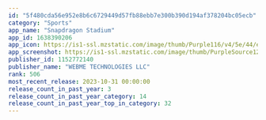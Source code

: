 ```yaml
---
id: "5f480cda56e952e8b6c6729449d57fb88ebb7e300b390d194af378204bc05ecb"
category: "Sports"
app_name: "Snapdragon Stadium"
app_id: 1638390206
app_icon: https://is1-ssl.mzstatic.com/image/thumb/Purple116/v4/5e/44/e7/5e44e781-3dd4-1192-f81c-34d6e60d423d/AppIcon-0-0-1x_U007emarketing-0-6-0-85-220.png/1024x1024bb.png
app_screenshot: https://is1-ssl.mzstatic.com/image/thumb/PurpleSource122/v4/60/93/d6/6093d65d-b505-0c8f-0537-5fb77f1059b0/461b3f4c-6753-4b4b-b531-b26f94364266_screenshot1.jpeg/1242x2688bb.png
publisher_id: 1152772140
publisher_name: "WEBME TECHNOLOGIES LLC"
rank: 506
most_recent_release: 2023-10-31 00:00:00
release_count_in_past_year: 3
release_count_in_past_year_category: 14
release_count_in_past_year_top_in_category: 32
---
```

